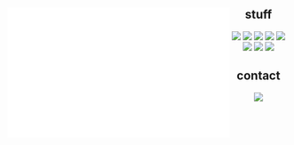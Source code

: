 <div align = "right">

<div align = "center">
  <img align = "left" width = "400" src="https://github.com/sme-ek/test/blob/master/generated/overview.svg">
  <h2> stuff </h2>
    <img src="https://img.shields.io/badge/Rust-white?style=for-the-badge&logo=rust&logoColor=pink">
    <img src="https://img.shields.io/badge/C-white?style=for-the-badge&logo=c&logoColor=pink">
    <img src="https://img.shields.io/badge/MySQL-white?style=for-the-badge&logo=mysql&logoColor=pink">
    <img src="https://img.shields.io/badge/apache_maven-white?style=for-the-badge&logo=apachemaven&logoColor=pink">
    <img src="https://img.shields.io/badge/Jenkins-white?style=for-the-badge&logo=Jenkins&logoColor=pink">
  <br>
    <img src="https://img.shields.io/badge/Debian-white?style=for-the-badge&logo=debian&logoColor=pink">
    <img src="https://img.shields.io/badge/Windows-white?style=for-the-badge&logo=windows&logoColor=pink">
    <img src="https://img.shields.io/badge/mac%20os-white?style=for-the-badge&logo=apple&logoColor=pink">

  </div>
  <div align = "center">
  <h2> contact </h2>
    <img src="https://img.shields.io/badge/smeek@nyansec.com-white?style=for-the-badge&logo=xmpp&logoColor=pink">

  </div>
  </div>
